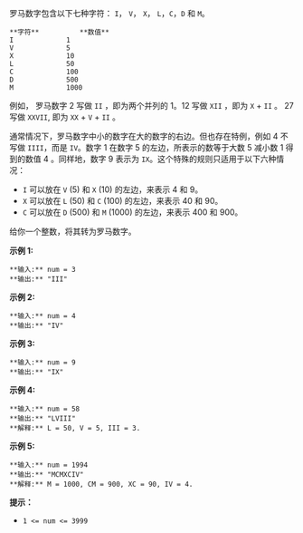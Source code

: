 罗马数字包含以下七种字符： `I`， `V`， `X`， `L`，`C`，`D` 和 `M`。

    
    
    **字符**          **数值**
    I             1
    V             5
    X             10
    L             50
    C             100
    D             500
    M             1000

例如， 罗马数字 2 写做 `II` ，即为两个并列的 1。12 写做 `XII` ，即为 `X` \+ `II` 。 27 写做 `XXVII`, 即为
`XX` \+ `V` \+ `II` 。

通常情况下，罗马数字中小的数字在大的数字的右边。但也存在特例，例如 4 不写做 `IIII`，而是 `IV`。数字 1 在数字 5
的左边，所表示的数等于大数 5 减小数 1 得到的数值 4 。同样地，数字 9 表示为 `IX`。这个特殊的规则只适用于以下六种情况：

  * `I` 可以放在 `V` (5) 和 `X` (10) 的左边，来表示 4 和 9。
  * `X` 可以放在 `L` (50) 和 `C` (100) 的左边，来表示 40 和 90。 
  * `C` 可以放在 `D` (500) 和 `M` (1000) 的左边，来表示 400 和 900。

给你一个整数，将其转为罗马数字。

**示例 1:**

    
    
    **输入:** num = 3
    **输出:** "III"

**示例 2:**

    
    
    **输入:** num = 4
    **输出:** "IV"

**示例 3:**

    
    
    **输入:** num = 9
    **输出:** "IX"

**示例 4:**

    
    
    **输入:** num = 58
    **输出:** "LVIII"
    **解释:** L = 50, V = 5, III = 3.
    

**示例 5:**

    
    
    **输入:** num = 1994
    **输出:** "MCMXCIV"
    **解释:** M = 1000, CM = 900, XC = 90, IV = 4.

**提示：**

  * `1 <= num <= 3999`

